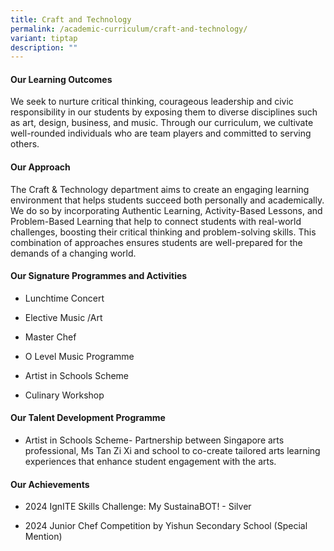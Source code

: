 ```yaml
---
title: Craft and Technology
permalink: /academic-curriculum/craft-and-technology/
variant: tiptap
description: ""
---
```

<h4><strong>Our Learning Outcomes</strong></h4>
<p>We seek to nurture critical thinking, courageous leadership and civic
responsibility in our students by exposing them to diverse disciplines
such as art, design, business, and music. Through our curriculum, we cultivate
well-rounded individuals who are team players and committed to serving
others.</p>
<h4><strong>Our Approach</strong></h4>
<p>The Craft &amp; Technology department aims to create an engaging learning
environment that helps students succeed both personally and academically.
We do so by incorporating Authentic Learning, Activity-Based Lessons, and
Problem-Based Learning that help to connect students with real-world challenges,
boosting their critical thinking and problem-solving skills. This combination
of approaches ensures students are well-prepared for the demands of a changing
world.</p>
<h4><strong>Our Signature Programmes and Activities</strong></h4>
<ul data-tight="true" class="tight">
<li>
<p>Lunchtime Concert&nbsp;&nbsp;</p>
</li>
<li>
<p>Elective Music /Art</p>
</li>
<li>
<p>Master Chef</p>
</li>
<li>
<p>O Level Music Programme</p>
</li>
<li>
<p>Artist in Schools Scheme</p>
</li>
<li>
<p>Culinary Workshop</p>
</li>
</ul>
<h4><strong>Our Talent Development Programme</strong></h4>
<ul data-tight="true" class="tight">
<li>
<p>Artist in Schools Scheme- Partnership between Singapore arts professional,
Ms Tan Zi Xi and school to co-create tailored arts learning experiences
that enhance student engagement with the arts.</p>
</li>
</ul>
<h4><strong>Our Achievements</strong></h4>
<ul data-tight="true" class="tight">
<li>
<p>2024 IgnITE Skills Challenge: My SustainaBOT! - Silver</p>
</li>
<li>
<p>2024 Junior Chef Competition by Yishun Secondary School (Special Mention)</p>
</li>
</ul>
<p></p>